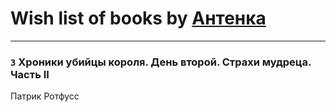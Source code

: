 # Wish list of books by [Антенка](https://plus.google.com/u/0/118158645037334943900/)
---

### `3` Хроники убийцы короля. День второй. Страхи мудреца. Часть II
Патрик Ротфусс

